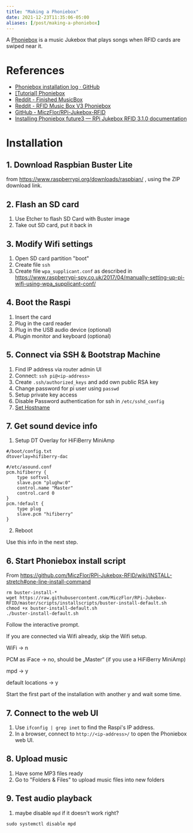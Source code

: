 ```yaml
---
title: "Making a Phoniebox"
date: 2021-12-23T11:35:06-05:00
aliases: [/post/making-a-phoniebox]
---
```


A [Phoniebox](http://phoniebox.de/index-en.html) is a music Jukebox that plays songs when RFID cards are swiped near it.

# References
- [Phoniebox installation log · GitHub](https://gist.github.com/marians/95997ae0d83eef688ed9ff5c9cf44b6b)
- [[Tutorial] Phoniebox](https://koboldimkopf.wordpress.com/2020/01/10/tutorial-phoniebox/)
- [Reddit - Finished MusicBox](https://www.reddit.com/r/RASPBERRY_PI_PROJECTS/comments/9v7h4x/finished_rfid_musicbox_for_the_kids_based_on/)
- [Reddit - RFID Music Box V3 Phoniebox](https://www.reddit.com/r/RASPBERRY_PI_PROJECTS/comments/as2pqh/finished_rfid_music_box_v3_phoniebox/)
- [GitHub - MiczFlor/RPi-Jukebox-RFID](https://github.com/MiczFlor/RPi-Jukebox-RFID)
- [Installing Phoniebox future3 — RPi Jukebox RFID 3.1.0 documentation](https://rpi-jukebox-rfid.readthedocs.io/en/latest/install.html)

# Installation

## 1. Download Raspbian Buster Lite

from https://www.raspberrypi.org/downloads/raspbian/ , using the ZIP download link.

## 2. Flash an SD card

1. Use Etcher to flash SD Card with Buster image
1. Take out SD card, put it back in

## 3. Modify Wifi settings

1. Open SD card partition "boot"
1. Create file `ssh`
1. Create file `wpa_supplicant.conf` as described in https://www.raspberrypi-spy.co.uk/2017/04/manually-setting-up-pi-wifi-using-wpa_supplicant-conf/

## 4. Boot the Raspi

1. Insert the card
2. Plug in the card reader
3. Plug in the USB audio device (optional)
4. Plugin monitor and keyboard (optional)

## 5. Connect via SSH & Bootstrap Machine

1. Find IP address via router admin UI
1. Connect: `ssh pi@<ip-address>`
1. Create `.ssh/authorized_keys` and add own public RSA key
1. Change password for pi user using `passwd`
1. Setup private key access
1. Disable Password authentication for ssh in `/etc/sshd_config`
1. [Set Hostname](https://www.tomshardware.com/how-to/raspberry-pi-change-hostname)


## 7. Get sound device info
1. Setup DT Overlay for HiFiBerry MiniAmp
```
#/boot/config.txt
dtoverlay=hifiberry-dac
```

```
#/etc/asound.conf
pcm.hifiberry {
    type softvol
    slave.pcm "plughw:0"
    control.name "Master"
    control.card 0
}
pcm.!default {
    type plug
    slave.pcm "hifiberry"
}
```
2. Reboot


Use this info in the next step.

## 6. Start Phoniebox install script

From https://github.com/MiczFlor/RPi-Jukebox-RFID/wiki/INSTALL-stretch#one-line-install-command

```
rm buster-install-*
wget https://raw.githubusercontent.com/MiczFlor/RPi-Jukebox-RFID/master/scripts/installscripts/buster-install-default.sh
chmod +x buster-install-default.sh
./buster-install-default.sh
```

Follow the interactive prompt.

If you are connected via Wifi already, skip the Wifi setup.

WiFi -> n

PCM as iFace -> no, should be „Master“ (if you use a HiFiBerry MiniAmp)

mpd -> y

default locations -> y

Start the first part of the installation with another y and wait some time.

## 7. Connect to the web UI

1. Use `ifconfig | grep inet` to find the Raspi's IP address.
2. In a browser, connect to `http://<ip-address>/` to open the Phoniebox web UI.

## 8. Upload music

1. Have some MP3 files ready
2. Go to "Folders & Files" to upload music files into new folders


## 9. Test audio playback

1. maybe disable `mpd` if it doesn't work right?
```
sudo systemctl disable mpd
```
